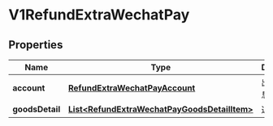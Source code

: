 
# V1RefundExtraWechatPay

## Properties
Name | Type | Description | Notes
------------ | ------------- | ------------- | -------------
**account** | [**RefundExtraWechatPayAccount**](RefundExtraWechatPayAccount.md) | 出资账户信息 |  [optional]
**goodsDetail** | [**List&lt;RefundExtraWechatPayGoodsDetailItem&gt;**](RefundExtraWechatPayGoodsDetailItem.md) | 退款商品 |  [optional]



